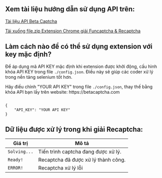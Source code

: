 ## Xem tài liệu hướng dẫn sử dụng API trên:
[Tài liệu API Beta Captcha](https://github.com/rad744471/solve_captcha/tree/main)

[Tải xuống file.zip Extension Chrome giải Funcaptcha & Recaptcha](https://drive.google.com/file/d/1Bkba6V1oms2X06Z1GxlQm-0G8jf3FT5e/view?usp=sharing)

## Làm cách nào để có thể sử dụng extension với key mặc định?
Để áp dụng mã API KEY mặc định khi extension được khởi động, cấu hình khóa API KEY trong file `./config.json`. Điều này sẽ giúp các coder xử lý trong nền tảng selenium tốt hơn.

<p>Hãy điều chỉnh "YOUR API KEY" trong file <code>./config.json</code>, thay thế bằng khóa API bạn lấy trên website: https://betacaptcha.com</p>

<pre><code class="json">
{
    "API_KEY": "YOUR API KEY"
}
</code></pre>


## Dữ liệu được xử lý trong khi giải Recaptcha:

| Giá trị           | Mô tả                                                                 |
|---------------------|-----------------------------------------------------------------------------|
| `Solving...`  | Tiến trình captcha đang được xử lý. |
| `Ready!` | Recaptcha đã được xử lý thành công. |
| `ERROR!`  | Recaptcha xử lý lỗi |
